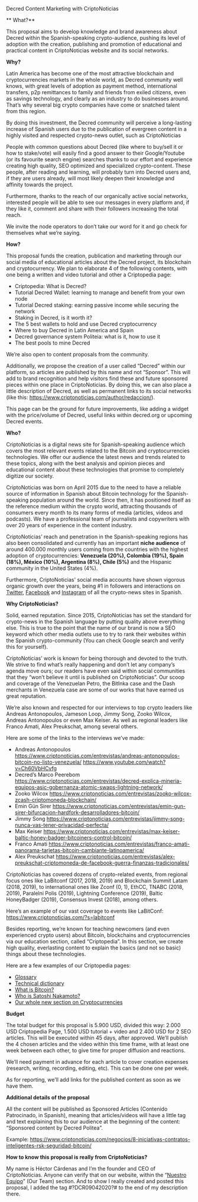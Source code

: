 Decred Content Marketing with CriptoNoticias

** What?**

This proposal aims to develop knowledge and brand awareness about Decred within the Spanish-speaking crypto-audience, pushing its level of adoption with the creation, publishing and promotion of educational and practical content in CriptoNoticias website and its social networks. 

**Why?**

Latin America has become one of the most attractive blockchain and cryptocurrencies markets in the whole world, as Decred community well knows, with great levels of adoption as payment method, international transfers, p2p remittances to family and friends from exiled citizens, even as savings technology, and clearly as an industry to do businesses around. That’s why several big crypto companies have come or snatched talent from this region. 

By doing this investment, the Decred community will perceive a long-lasting increase of Spanish users due to the publication of evergreen content in a highly visited and respected crypto-news outlet, such as CriptoNoticias 

People with common questions about Decred (like where to buy/sell it or how to stake/vote) will easily find a good answer to their Google/Youtube (or its favourite search engine) searches thanks to our effort and experience creating high quality, SEO optimized and specialized crypto-content. These people, after reading and learning, will probably turn into Decred users and, if they are users already, will most likely deepen their knowledge and affinity towards the project. 

Furthermore, thanks to the reach of our organically active social networks, interested people will be able to see our messages in every platform and, if they like it, comment and share with their followers increasing the total reach. 

We invite the node operators to don’t take our word for it and go check for themselves what we’re saying. 

**How?** 

This proposal funds the creation, publication and marketing through our social media of educational articles about the Decred project, its blockchain and cryptocurrency. We plan to elaborate 4 of the following contents, with one being a written and video tutorial and other a Criptopedia page: 

- Criptopedia: What is Decred? 
- Tutorial Decred Wallet: learning to manage and benefit from your own node 
- Tutorial Decred staking: earning passive income while securing the network 
- Staking in Decred, is it worth it? 
- The 5 best wallets to hold and use Decred cryptocurrency 
- Where to buy Decred in Latin America and Spain 
- Decred governance system Politeia: what is it, how to use it 
- The best pools to mine Decred 

We’re also open to content proposals from the community. 

Additionally, we propose the creation of a user called “Decred” within our platform, so articles are published by this name and not “Sponsor”. This will add to brand recognition and help visitors find these and future sponsored pieces within one place in CriptoNoticias. By doing this, we can also place a little description of Decred, as well as permanent links to its social networks (like this: https://www.criptonoticias.com/author/redaccion/). 

This page can be the ground for future improvements, like adding a widget with the price/volume of Decred, useful links within decred.org or upcoming Decred events. 

**Who?** 

CriptoNoticias is a digital news site for Spanish-speaking audience which covers the most relevant events related to the Bitcoin and cryptocurrencies technologies. We offer our audience the latest news and trends related to these topics, along with the best analysis and opinion pieces and educational content about these technologies that promise to completely digitize our society. 

CriptoNoticias was born on April 2015 due to the need to have a reliable source of information in Spanish about Bitcoin technology for the Spanish-speaking population around the world. Since then, it has positioned itself as the reference medium within the crypto world, attracting thousands of consumers every month to its many forms of media (articles, videos and podcasts). We have a professional team of journalists and copywriters with over 20 years of experience in the content industry. 

CriptoNoticias’ reach and penetration in the Spanish-speaking regions has also been consolidated and currently has an important **niche audience** of around 400.000 monthly users coming from the countries with the highest adoption of cryptocurrencies: **Venezuela (20%), Colombia (19%), Spain (18%), México (10%), Argentina (8%), Chile (5%)** and the Hispanic community in the United States (4%).

Furthermore, CriptoNoticias' social media accounts have shown vigorous organic growth over the years, being #1 in followers and interactions on [Twitter](https://twitter.com/CriptoNoticias), [Facebook](https://www.facebook.com/CriptoNoticias/) and [Instagram](https://instagram.com/criptonoticias) of all the crypto-news sites in Spanish.

**Why CriptoNoticias?** 

Solid, earned reputation. Since 2015, CriptoNoticias has set the standard for crypto-news in the Spanish language by putting quality above everything else. This is true to the point that the name of our brand is now a SEO keyword which other media outlets use to try to rank their websites within the Spanish crypto-community (You can check Google search and verify this for yourself). 

CriptoNoticias’ work is known for being thorough and devoted to the truth. We strive to find what’s really happening and don’t let any company’s agenda move ours; our readers have even said within social communities that they “won’t believe it until is published on CriptoNoticias”. Our scoop and coverage of the Venezuelan Petro, the BitInka case and the Dash merchants in Venezuela case are some of our works that have earned us great reputation. 

We’re also known and respected for our interviews to top crypto leaders like Andreas Antonopoulos, Jameson Loop, Jimmy Song, Zooko Wilcox, Andreas Antonopoulos or even Max Keiser. As well as regional leaders like Franco Amati, Alex Preukschat, among several others. 

Here are some of the links to the interviews we’ve made: 

- Andreas Antonopoulos 
https://www.criptonoticias.com/entrevistas/andreas-antonopoulos-bitcoin-no-listo-venezuela/ 
https://www.youtube.com/watch?v=Ch60VbHCvfg 
- Decred’s Marco Peerebom
https://www.criptonoticias.com/entrevistas/decred-explica-mineria-equipos-asic-gobernanza-atomic-swaps-lightning-network/ 
- Zooko Wilcox 
https://www.criptonoticias.com/entrevistas/zooko-wilcox-zcash-criptomoneda-blockchain/
- Emin Gün Sirer 
https://www.criptonoticias.com/entrevistas/emin-gun-sirer-bifurcacion-hardfork-desarrolladores-bitcoin/
- Jimmy Song 
https://www.criptonoticias.com/entrevistas/jimmy-song-nunca-vas-tener-privacidad-perfecta/
- Max Keiser 
https://www.criptonoticias.com/entrevistas/max-keiser-baltic-honey-badger-bitcoiners-control-bitcoin/
- Franco Amati 
https://www.criptonoticias.com/entrevistas/franco-amati-panorama-tarjetas-bitcoin-cambiante-latinoamerica/
- Alex Preukschat 
https://www.criptonoticias.com/entrevistas/alex-preukschat-criptomoneda-de-facebook-guerra-finanzas-tradicionales/

CriptoNoticias has covered dozens of crypto-related events, from regional focus ones like LaBitconf (2017, 2018, 2019) and Blockchain Summit Latam (2018, 2019), to international ones like Zconf (0, 1), EthCC, TNABC (2018, 2019), Paralelni Polis (2019), Lightning Conference (2019), Baltic HoneyBadger (2019), Consensus Invest (2018), among others. 

Here’s an example of our vast coverage to events like LaBitConf: https://www.criptonoticias.com/?s=labitconf 

Besides reporting, we’re known for teaching newcomers (and even experienced crypto users) about Bitcoin, blockchains and cryptocurrencies via our education section, called “Criptopedia”. In this section, we create high quality, everlasting content to explain the basics (and not so basic) things about these technologies. 

Here are a few examples of our Criptopedia pages: 

- [Glossary](https://www.criptonoticias.com/criptopedia/glosario/)  
- [Technical dictionary](https://www.criptonoticias.com/criptopedia/glosario/acronimos-frases/)
- [What is Bitcoin?](https://www.criptonoticias.com/criptopedia/que-es-bitcoin-btc/)
- [Who is Satoshi Nakamoto?](https://www.criptonoticias.com/criptopedia/quien-es-satoshi-nakamoto-creador-bitcoin/)
- [Our whole new section on Cryptocurrencies](https://www.criptonoticias.com/criptopedia/criptomonedas/)

**Budget** 

The total budget for this proposal is 5.900 USD, divided this way: 2.000 USD Criptopedia Page, 1.500 USD tutorial + video and 2.400 USD for 2 SEO articles. This will be executed within 45 days, after approved. We’ll publish the 4 chosen articles and the video within this time frame, with at least one week between each other, to give time for proper diffusion and reactions. 

We’ll need payment in advance for each article to cover creation expenses (research, writing, recording, editing, etc). This can be done one per week. 

As for reporting, we’ll add links for the published content as soon as we have them. 

**Additional details of the proposal**

All the content will be published as Sponsored Articles (Contenido Patrocinado, in Spanish), meaning that articles/videos will have a little tag and text explaining this to our audience at the beginning of the content: “Sponsored content by Decred Politea”. 

Example: https://www.criptonoticias.com/negocios/8-iniciativas-contratos-inteligentes-rsk-seguridad-bitcoin/ 

**How to know this proposal is really from CriptoNoticias?** 

My name is Héctor Cárdenas and I’m the founder and CEO of CriptoNoticias. Anyone can verify that on our website, within the “[Nuestro Equipo](https://www.criptonoticias.com/nuestro-equipo/)” (Our Team) section. And to show I really created and posted this proposal, I added the tag #?DCR09042020?# to the end of my description there. 